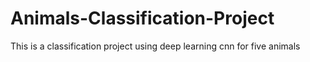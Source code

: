 # Animals-Classification-Project
This is a classification project using deep learning cnn for five animals
